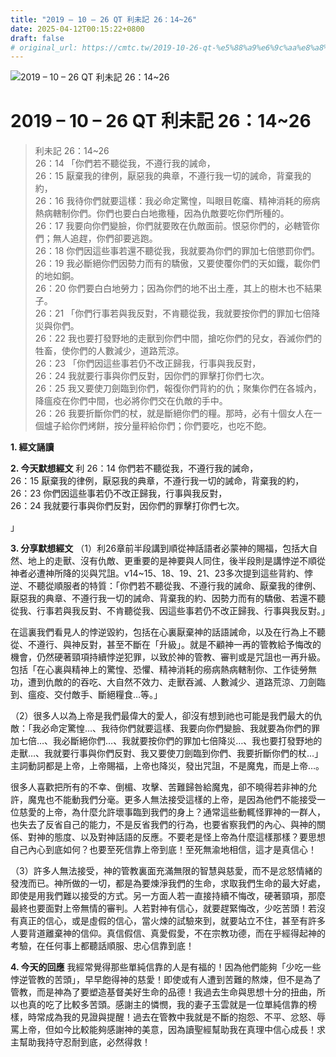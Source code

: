 ```yaml
---
title: "2019 – 10 – 26 QT 利未記 26：14~26"
date: 2025-04-12T00:15:22+0800
draft: false
# original_url: https://cmtc.tw/2019-10-26-qt-%e5%88%a9%e6%9c%aa%e8%a8%98-26%ef%bc%9a1426
---
```


![2019 – 10 – 26 QT 利未記 26：14\~26](/images/qt.jpg   "2019 – 10 – 26 QT 利未記 26：14\~26")

# 2019 – 10 – 26 QT 利未記 26：14\~26

> 利未記 26：14\~26  
> 26：14 「你們若不聽從我，不遵行我的誡命，  
> 26：15 厭棄我的律例，厭惡我的典章，不遵行我一切的誡命，背棄我的約，  
> 26：16 我待你們就要這樣：我必命定驚惶，叫眼目乾癟、精神消耗的癆病熱病轄制你們。你們也要白白地撒種，因為仇敵要吃你們所種的。  
> 26：17 我要向你們變臉，你們就要敗在仇敵面前。恨惡你們的，必轄管你們；無人追趕，你們卻要逃跑。  
> 26：18 你們因這些事若還不聽從我，我就要為你們的罪加七倍懲罰你們。  
> 26：19 我必斷絕你們因勢力而有的驕傲，又要使覆你們的天如鐵，載你們的地如銅。  
> 26：20 你們要白白地勞力；因為你們的地不出土產，其上的樹木也不結果子。  
> 26：21 「你們行事若與我反對，不肯聽從我，我就要按你們的罪加七倍降災與你們。  
> 26：22 我也要打發野地的走獸到你們中間，搶吃你們的兒女，吞滅你們的牲畜，使你們的人數減少，道路荒涼。  
> 26：23 「你們因這些事若仍不改正歸我，行事與我反對，  
> 26：24 我就要行事與你們反對，因你們的罪擊打你們七次。  
> 26：25 我又要使刀劍臨到你們，報復你們背約的仇；聚集你們在各城內，降瘟疫在你們中間，也必將你們交在仇敵的手中。  
> 26：26 我要折斷你們的杖，就是斷絕你們的糧。那時，必有十個女人在一個爐子給你們烤餅，按分量秤給你們；你們要吃，也吃不飽。

**1. 經文誦讀**

**2.  今天默想經文**
利 26：14 你們若不聽從我，不遵行我的誡命，  
26：15 厭棄我的律例，厭惡我的典章，不遵行我一切的誡命，背棄我的約，  
26：23 你們因這些事若仍不改正歸我，行事與我反對，  
26：24 我就要行事與你們反對，因你們的罪擊打你們七次。

」

**3. 分享默想經文**
（1）利26章前半段講到順從神話語者必蒙神的賜福，包括大自然、地上的走獸、沒有仇敵、更重要的是神要與人同住，後半段則是講悖逆不順從神者必遭神所降的災與咒詛。v14\~15、18、19、21、23多次提到這些背約、悖逆、不聽從順服者的特質：「你們若不聽從我、不遵行我的誡命、厭棄我的律例、厭惡我的典章、不遵行我一切的誡命、背棄我的約、因勢力而有的驕傲、若還不聽從我、行事若與我反對、不肯聽從我、因這些事若仍不改正歸我、行事與我反對。」

在這裏我們看見人的悖逆毀約，包括在心裏厭棄神的話語誡命，以及在行為上不聽從、不遵行、與神反對，甚至不斷在「升級」。就是不顧神一再的管教給予悔改的機會，仍然硬著頸項持續悖逆犯罪，以致於神的管教、審判或是咒詛也一再升級。包括「在心裏與精神上的驚惶、恐懼、精神消耗的癆病熱病轄制你、工作徒勞無功，遭到仇敵的的吞吃、大自然不效力、走獸吞滅、人數減少、道路荒涼、刀劍臨到、瘟疫、交付敵手、斷絕糧食…等。」

（2）很多人以為上帝是我們最偉大的愛人，卻沒有想到祂也可能是我們最大的仇敵：「我必命定驚惶…、我待你們就要這樣、我要向你們變臉、我就要為你們的罪加七倍…、我必斷絕你們…、我就要按你們的罪加七倍降災…、我也要打發野地的走獸…、我就要行事與你們反對、我又要使刀劍臨到你們、我要折斷你們的杖…」主詞動詞都是上帝，上帝賜福，上帝也降災，發出咒詛，不是魔鬼，而是上帝…。

很多人喜歡把所有的不幸、倒楣、攻擊、苦難歸咎給魔鬼，卻不曉得若非神的允許，魔鬼也不能動我們分毫。更多人無法接受這樣的上帝，是因為他們不能接受一位慈愛的上帝，為什麼允許壞事臨到我們的身上？通常這些動輒怪罪神的一群人，也失去了反省自己的能力，不是反省我們的行為，也要省察我們的內心、與神的關係、對神的態度、以及對神話語的反應。不要老是怪上帝為什麼這樣那樣？要思想自己內心到底如何？也要至死信靠上帝到底！至死無渝地相信，這才是真信心！

（3）許多人無法接受，神的管教裏面充滿無限的智慧與慈愛，而不是忿怒情緒的發洩而已。神所做的一切，都是為要煉淨我們的生命，求取我們生命的最大好處，即使是用我們難以接受的方式。另一方面人若一直接持續不悔改，硬著頸項，那麼最終也要面對上帝無情的審判。人若對神有信心，就要趕緊悔改，少吃苦頭！若沒有真正的信心，或是虛假的信心，當火煉的試驗來到，就要站立不住，甚至有許多人要背道離棄神的信仰。真信假信、真愛假愛，不在宗教功德，而在乎經得起神的考驗，在任何事上都聽話順服、忠心信靠到底！

**4. 今天的回應**
我經常覺得那些單純信靠的人是有福的！因為他們能夠「少吃一些悖逆管教的苦頭」，早早飽得神的慈愛！即使或有人遭到苦難的熬煉，但不是為了管教，而是神為了要塑造基督美好生命的品德！我過去生命與思想十分的扭曲，所以也真的吃了比較多苦頭。感謝主的憐憫，我的妻子玉雲就是一位單純信靠的榜樣，時常成為我的見證與提醒！過去在管教中我就是不斷的抱怨、不平、忿怒、辱罵上帝，但如今比較能夠感謝神的美意，因為讀聖經幫助我在真理中信心成長！求主幫助我持守忍耐到底，必然得救！
